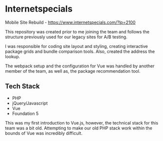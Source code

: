 # Internetspecials
Mobile Site Rebuild - https://www.internetspecials.com/?lp=2100

This repository was created prior to me joining the team and follows the structure previously used for our legacy sites for A/B testing. 

I was responsible for coding site layout and styling, creating interactive package grids and bundle comparison tools. Also, created the address the lookup. 

The webpack setup and the configuration for Vue was handled by another member of the team, as well as, the package recommendation tool.

## Tech Stack
- PHP
- jQuery/Javascript
- Vue
- Foundation 5

This was my first introduction to Vue.js, however, the technical stack for this team was a bit old. Attempting to make our old PHP stack work within the bounds of Vue was incredibly difficult. 
